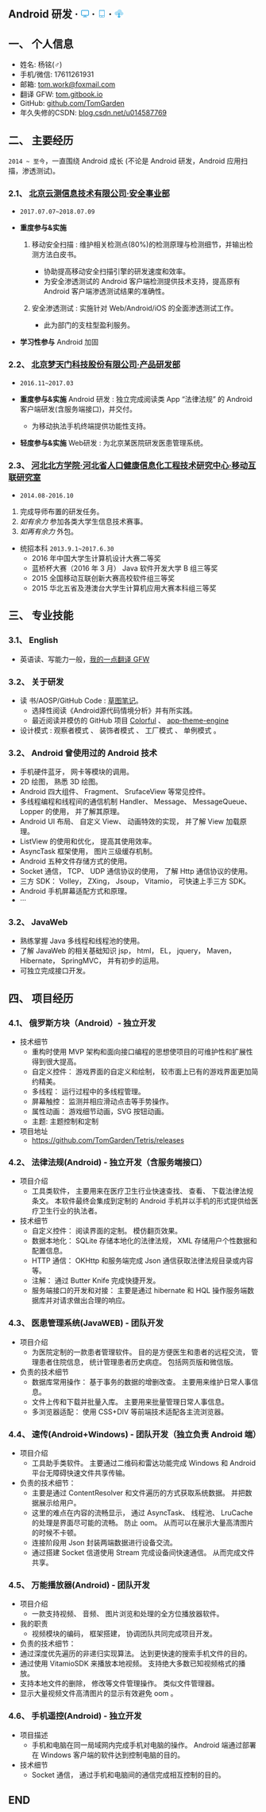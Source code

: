 ## Android 研发 · [![desktop](/About/Images/desktop.png)](/About/CV_desktop.md) · [![mobile](/About/Images/mobile.png)](/About/CV_mobile.md) · [![download](/About/Images/download.png)](https://raw.githubusercontent.com/TomGarden/Translate/master/About/SRC/Android研发-杨铭.pdf)

## 一、 个人信息

- 姓名: 杨铭(♂)	
- 手机/微信: 17611261931	
- 邮箱: [tom.work@foxmail.com](mailto:tom.work@foxmail.com)	
- 翻译 GFW: [tom.gitbook.io](https://tom.gitbook.io)
- GitHub: [github.com/TomGarden](https://github.com/TomGarden/Tetris/releases)
- 年久失修的CSDN: [blog.csdn.net/u014587769](https://blog.csdn.net/u014587769)

## 二、 主要经历

`2014 ~ 至今`，一直围绕 Android 成长 (不论是 Android 研发，Android 应用扫描，渗透测试)。

### 2.1、 [北京云测信息技术有限公司·安全事业部](https://sec-console.testin.cn/scan/list.htm)
- `2017.07.07~2018.07.09`
- **重度参与&实施**

    1. 移动安全扫描 : 维护相关检测点(80%)的检测原理与检测细节，并输出检测方法白皮书。      
        - 协助提高移动安全扫描引擎的研发速度和效率。      
        - 为安全渗透测试的 Android 客户端检测提供技术支持，提高原有 Android 客户端渗透测试结果的准确性。
 
    2. 安全渗透测试 : 实施针对 Web/Android/iOS 的全面渗透测试工作。      
        - 此为部门的支柱型盈利服务。      

- **学习性参与** Android 加固

### 2.2、 [北京梦天门科技股份有限公司·产品研发部](http://www.mtm2000.net/page/index.jsp)
- `2016.11~2017.03`
- **重度参与&实施** Android 研发 : 独立完成阅读类 App “法律法规” 的 Android 客户端研发(含服务端接口)，并交付。
    - 为移动执法手机终端提供功能性支持。

- **轻度参与&实施** Web研发 : 为北京某医院研发医患管理系统。

### 2.3、 [河北北方学院·河北省人口健康信息化工程技术研究中心·移动互联研究室](http://kyc.hebeinu.edu.cn/webPage/showarticle1024.html)
- `2014.08-2016.10`
1. 完成导师布置的研发任务。
2. _如有余力_ 参加各类大学生信息技术赛事。
3. _如再有余力_ 外包。

- 统招本科 `2013.9.1~2017.6.30`
    - 2016 年中国大学生计算机设计大赛二等奖
    - 蓝桥杯大赛（2016 年 3 月） Java 软件开发大学 B 组三等奖
    - 2015 全国移动互联创新大赛高校软件组三等奖
    - 2015 华北五省及港澳台大学生计算机应用大赛本科组三等奖

## 三、 专业技能

### 3.1、 English
- 英语读、写能力一般，[我的一点翻译 GFW](https://tom.gitbook.io)

### 3.2、 关于研发
- 读 书/AOSP/GitHub Code : [草图笔记](https://github.com/TomGarden/Translate/tree/master/About/Read_AOSP_PNG)。
    - 选择性阅读《Android源代码情境分析》并有所实践。
    - 最近阅读并模仿的 GitHub 项目 [Colorful](https://github.com/garretyoder/Colorful) 、 [app-theme-engine](https://github.com/garretyoder/app-theme-engine)
- 设计模式 : 观察者模式 、 装饰者模式 、 工厂模式 、 单例模式 。 

### 3.2、 Android 曾使用过的 Android 技术
- 手机硬件蓝牙， 网卡等模块的调用。
- 2D 绘图， 熟悉 3D 绘图。
- Android 四大组件、 Fragment、 SrufaceView 等常见控件。
- 多线程编程和线程间的通信机制 Handler、 Message、 MessageQueue、 Lopper 的使用， 并了解其原理。
- Android UI 布局、 自定义 View、 动画特效的实现， 并了解 View 加载原理。
- ListView 的使用和优化， 提高其使用效率。
- AsyncTask 框架使用， 图片三级缓存机制。
- Android 五种文件存储方式的使用。
- Socket 通信， TCP、 UDP 通信协议的使用， 了解 Http 通信协议的使用。
- 三方 SDK： Volley， ZXing， Jsoup， Vitamio， 可快速上手三方 SDK。
- Android 手机屏幕适配方式和原理。
- ···

### 3.2、 JavaWeb
- 熟练掌握 Java 多线程和线程池的使用。
- 了解 JavaWeb 的相关基础知识 jsp， html， EL， jquery， Maven， Hibernate， SpringMVC， 并有初步的运用。
- 可独立完成接口开发。

## 四、 项目经历

### 4.1、 俄罗斯方块（Android）- 独立开发
- 技术细节
  - 重构时使用 MVP 架构和面向接口编程的思想使项目的可维护性和扩展性得到很大提高。
  - 自定义控件： 游戏界面的自定义和绘制， 较市面上已有的游戏界面更加简约精美。
  - 多线程： 运行过程中的多线程管理。
  - 屏幕触控： 监测并相应滑动点击等手势操作。
  - 属性动画： 游戏细节动画，SVG 按钮动画。
  - 主题: 主题控制和定制
- 项目地址
  - https://github.com/TomGarden/Tetris/releases

### 4.2、 法律法规(Android) - 独立开发（含服务端接口）
- 项目介绍
  - 工具类软件， 主要用来在医疗卫生行业快速查找、 查看、 下载法律法规条文。 本软件最终会集成到定制的 Android 手机并以手机的形式提供给医疗卫生行业的执法者。
- 技术细节
  - 自定义控件： 阅读界面的定制。 模仿翻页效果。
  - 数据本地化： SQLite 存储本地化的法律法规， XML 存储用户个性数据和配置信息。
  - HTTP 通信： OKHttp 和服务端完成 Json 通信获取法律法规目录或内容等。
  - 注解： 通过 Butter Knife 完成快捷开发。
  - 服务端接口的开发和对接： 主要是通过 hibernate 和 HQL 操作服务端数据库并对请求做出合理的响应。

### 4.3、 医患管理系统(JavaWEB) - 团队开发
- 项目介绍
  - 为医院定制的一款患者管理软件。 目的是方便医生和患者的远程交流， 管理患者住院信息， 统计管理患者历史病症。 包括网页版和微信版。
- 负责的技术细节
  - 数据库常用操作： 基于事务的数据的增删改查。 主要用来维护日常人事信息。
  - 文件上传和下载并批量入库。 主要用来批量管理日常人事信息。
  - 多浏览器适配： 使用 CSS+DIV 等前端技术适配各主流浏览器。

### 4.4、 速传(Android+Windows) - 团队开发（独立负责 Android 端）
- 项目介绍
  - 工具助手类软件。 主要通过二维码和雷达功能完成 Windows 和 Android 平台无障碍快速文件共享传输。
- 负责的技术细节：
  - 主要是通过 ContentResolver 和文件遍历的方式获取系统数据。 并把数据展示给用户。
  - 这里的难点在内容的流畅显示， 通过 AsyncTask、 线程池、 LruCache 的处理是界面尽可能的流畅。 防止 oom。 从而可以在展示大量高清图片的时候不卡顿。
  - 连接阶段用 Json 封装两端数据进行设备交流。
  - 通过搭建 Socket 信道使用 Stream 完成设备间快速通信。 从而完成文件共享。

### 4.5、 万能播放器(Android) - 团队开发
- 项目介绍
  - 一款支持视频、 音频、 图片浏览和处理的全方位播放器软件。
- 我的职责
  - 视频模块的编码， 框架搭建， 协调团队共同完成项目开发。
- 负责的技术细节：
 - 通过深度优先遍历的非递归实现算法。 达到更快速的搜索手机文件的目的。
 - 通过使用 VitamioSDK 来播放本地视频。 支持绝大多数已知视频格式的播放。
 - 支持本地文件的删除， 修改等文件管理操作。 类似文件管理器。
 - 显示大量视频文件高清图片的显示有效避免 oom 。

### 4.6、 手机遥控(Android) - 独立开发
- 项目描述
  - 手机和电脑在同一局域网内完成手机对电脑的操作。 Android 端通过部署在 Windows 客户端的软件达到控制电脑的目的。
- 技术细节
  - Socket 通信， 通过手机和电脑间的通信完成相互控制的目的。

## END
